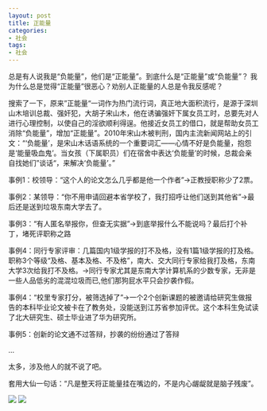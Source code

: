 ```yaml
---
layout: post
title: 正能量
categories:
- 社会
tags:
- 社会
---
```


总是有人说我是“负能量”，他们是“正能量”。到底什么是“正能量”或“负能量”？ 我为什么总是觉得“正能量”很恶心？劝别人正能量的人总是令我反感呢？

<!--more-->

搜索了一下，原来”正能量“一词作为热门流行词，真正地大面积流行，是源于深圳山木培训总裁、强奸犯，大胡子宋山木，他在诱骗强奸下属女员工时，总要先对人进行心理控制，以使自己的淫欲顺利得逞。他接近女员工的借口，就是帮助女员工消除“负能量”，增加“正能量”。2010年宋山木被判刑，国内主流新闻网站上的引文：“‘负能量’，是宋山木话语系统的一个重要词汇——心情不好是负能量，抱怨是‘能量吸血鬼’。当女孩（下属职员）们在宿舍中表达‘负能量’的时候，总裁会亲自找她们”谈话“，来解决‘负能量’。”

事例1：校领导：“这个人的论文怎么几乎都是他一个作者”->正教授职称少了2票。

事例2：某领导：“你不用申请回避本省学校了，我打招呼让他们送到其他省”->最后还是送到垃圾东南大学去了。

事例3：“有人匿名举报你，但查无实据”->到底举报什么不能说吗？最后打个补丁，堵死评职称之路

事例4：同行专家评审：几篇国内1级学报的打不及格，没有1篇1级学报的打及格。职称3个等级“及格、基本及格、不及格”，南大、交大同行专家给我打及格，东南大学3次给我打不及格。->同行专家尤其是东南大学计算机系的少数专家，无非是一些人品低劣的混混垃圾而已,他们那狗屁水平只会抄袭作假。

事例4：“校里专家打分，被筛选掉了”->一个2个创新课题的被邀请给研究生做报告的本科毕业论文被卡在了教务处，没能送到江苏省参加评优。这个本科生免试读了北大研究生、硕士毕业进了华为研究所。

事例5：创新的论文通不过答辩，抄袭的纷纷通过了答辩

...

太多，涉及他人的就不说了吧。

套用大仙一句话：“凡是整天将正能量挂在嘴边的，不是内心龌龊就是脑子残废”。

![](http://blog.hwdong.com/images/002.jpg)
![](http://blog.hwdong.com/images/003.jpg)